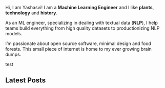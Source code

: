 
Hi, I am Yashasvi! I am a **Machine Learning Engineer** and I like **plants**, **technology** and **history**.

As an ML engineer, specializing in dealing with textual data (**NLP**), I help teams build everything from high quality datasets to productionizing NLP models.

I’m passionate about open source software, minimal design and food forests. This small piece of internet is home to my ever growing brain dumps.


test


## Latest Posts

[comment]: # (Your latest posts will be added here on build)
